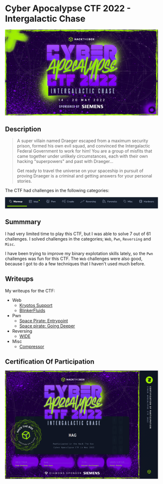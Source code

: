 # Cyber Apocalypse CTF 2022 - Intergalactic Chase

![](./img/cyber_apocalypse_2022_ca.jpg)

## Description

> A super villain named Draeger escaped from a maximum security prison, formed his own evil squad, and convinced the Intergalactic Federal Government to work for him! You are a group of misfits that came together under unlikely circumstances, each with their own hacking "superpowers" and past with Draeger...
> 
> Get ready to travel the universe on your spaceship in pursuit of proving Draeger is a criminal and getting answers for your personal stories.

The CTF had challenges in the following categories:

![](./img/01.png)


## Summmary

I had very limited time to play this CTF, but I was able to solve 7 out of 61 challenges. I solved challenges in the categories; `Web`, `Pwn`, `Reversing` and `Misc`.

I have been trying to improve my binary explotation skills lately, so the `Pwn` challenges was fun for this CTF. The `Web` challenges were also good, because I got to do a few techniques that I haven't used much before.


## Writeups

My writeups for the CTF:

- Web
  - [Kryptos Support](./web/kryptos-support/)
  - [BlinkerFluids](./web/blinker-fluids/)
- Pwn
  - [Space Pirate: Entrypoint](./pwn/space-pirate-entrypoint/)
  - [Space pirate: Going Deeper](./pwn/space-pirate-going-deeper/)
- Reversing
  - [WIDE](./reversing/wide/)
- Misc
  - [Compressor](./misc/compressor/)


## Certification Of Participation

![](./img/02.png)
